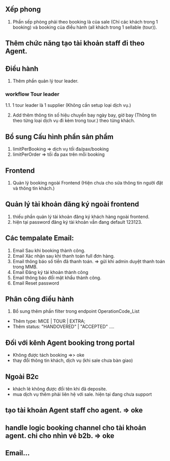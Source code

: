 ## Xếp phong

1. Phần sếp phòng phải theo booking là của sale (Chỉ các khách trong 1 booking) và booking của điều hành (all khách trong 1 sellable (tour)).

## Thêm chức năng tạo tài khoản staff đi theo Agent.

## Điều hành

1. Thêm phần quản lý tour leader.

### workflow Tour leader

1.1. 1 tour leader là 1 supplier (Không cần setup loại dịch vụ.)

2. Add thêm thông tin số hiệu chuyến bay ngày bay, giờ bay (Thông tin theo từng loại dịch vụ đi kèm trong tour.) theo từng khách.

## Bổ sung Cấu hình phần sản phẩm

1. limitPerBooking => dịch vụ tối đa/pax/booking
2. limitPerOrder => tối đa pax trên mỗi booking

## Frontend

1. Quản lý booking ngoài Frontend (Hiện chưa cho sửa thông tin người đặt và thông tin khách.)

## Quản lý tài khoản đăng ký ngoài frontend

1. thiếu phần quản lý tài khoản đăng ký khách hàng ngoài frontend.
2. hiện tại password đăng ký tài khoản vẫn đang default 123123.

## Các tempalate Email:

1. Email Sau khi booking thành công.
2. Email Xác nhận sau khi thanh toán full đơn hàng.
3. Email thông báo số tiền đã thanh toán. => gửi khi admin duyệt thanh toán trong MMB.
4. Email Đăng ký tài khoản thành công
5. Email thông báo đổi mật khẩu thành công.
6. Email Reset password

## Phân công điều hành

1. Bổ sung thêm phần filter trong endpoint OperationCode_List

- Thêm type: MICE | TOUR | EXTRA;
- Thêm status: "HANDOVERED" | "ACCEPTED" ....

## Đối với kênh Agent booking trong portal

- Không được tách booking =>> oke
- thay đổi thông tin khách, dịch vụ (khi sale chưa bàn giao)

## Ngoài B2c

- khách lẻ không được đổi tên khi đã deposite.
- mua dịch vụ thêm phải liên hệ với sale. hiện tại đang chưa support

## tạo tài khoản Agent staff cho agent. => oke

## handle logic booking channel cho tài khoản agent. chỉ cho nhìn vé b2b. => oke

## Email...
